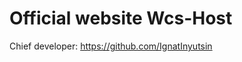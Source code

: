 Official website Wcs-Host
=========================

Chief developer: https://github.com/IgnatInyutsin
